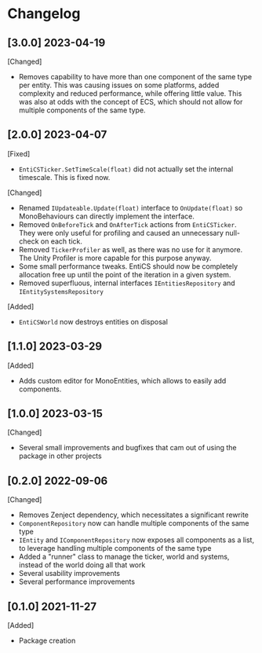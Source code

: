 # Changelog

## [3.0.0] 2023-04-19
[Changed]
- Removes capability to have more than one component of the same type per entity. This was causing issues on some platforms, added complexity and reduced performance, while offering little value. This was also at odds with the concept of ECS, which should not allow for multiple components of the same type.

## [2.0.0] 2023-04-07
[Fixed]
- `EntiCSTicker.SetTimeScale(float)` did not actually set the internal timescale. This is fixed now.

[Changed]
- Renamed `IUpdateable.Update(float)` interface to `OnUpdate(float)` so MonoBehaviours can directly implement the interface.
- Removed `OnBeforeTick` and `OnAfterTick` actions from `EntiCSTicker`. They were only useful for profiling and caused an unnecessary null-check on each tick.
- Removed `TickerProfiler` as well, as there was no use for it anymore. The Unity Profiler is more capable for this purpose anyway.
- Some small performance tweaks. EntiCS should now be completely allocation free up until the point of the iteration in a given system.
- Removed superfluous, internal interfaces `IEntitiesRepository` and `IEntitySystemsRepository`

[Added]
- `EntiCSWorld` now destroys entities on disposal

## [1.1.0] 2023-03-29
[Added]
- Adds custom editor for MonoEntities, which allows to easily add components.

## [1.0.0] 2023-03-15
[Changed]
- Several small improvements and bugfixes that cam out of using the package in other projects

## [0.2.0] 2022-09-06
[Changed]
- Removes Zenject dependency, which necessitates a significant rewrite
- `ComponentRepository` now can handle multiple components of the same type
- `IEntity` and `IComponentRepository` now exposes all components as a list, to leverage handling multiple components of the same type
- Added a "runner" class to manage the ticker, world and systems, instead of the world doing all that work
- Several usability improvements
- Several performance improvements

## [0.1.0] 2021-11-27
[Added]
- Package creation
